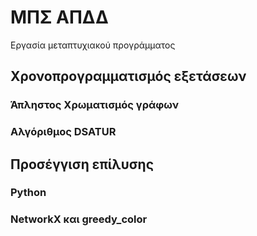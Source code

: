 # ΜΠΣ ΑΠΔΔ
Εργασία μεταπτυχιακού προγράμματος

## Χρονοπρογραμματισμός εξετάσεων

### Άπληστος Χρωματισμός γράφων

### Αλγόριθμος DSATUR


## Προσέγγιση επίλυσης

### Python

### ΝetworkX και greedy_color